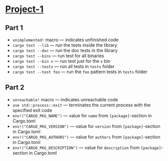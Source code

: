 # [Project-1]

## Part 1

- `unimplemented!` macro &mdash; indicates unfinished code
- `cargo test --lib` &mdash; run the tests inside the library
- `cargo test --doc` &mdash; run the doc tests in the library
- `cargo test --bins` &mdash; run test for all binaries
- `cargo test --bin x` &mdash; run test just for the `x` bin
- `cargo test --tests` &mdash; run all tests in `tests` folder
- `cargo test --test foo` &mdash; run the `foo` pattern tests in `tests` folder

## Part 2

- `unreachable!` macro &mdash; indicates unreachable code
- `use std::process::exit` &mdash; terminates the current process with the specified exit code
- `env!("CARGO_PKG_NAME")` &mdash; value for `name` from `[package]`-section in Cargo.toml
- `env!("CARGO_PKG_VERSION")` &mdash; value for `version` from `[package]`-section in Cargo.toml 
- `env!("CARGO_PKG_AUTHORS")` &mdash; value for `authors` from `[package]`-section in Cargo.toml
- `env!("CARGO_PKG_DESCRIPTION")` &mdash; value for `description` from `[package]`-section in Cargo.toml

<!-- links -->
[Project-1]: https://github.com/pingcap/talent-plan/blob/master/rust/projects/project-1/project.md